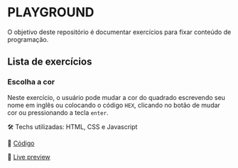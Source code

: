 # PLAYGROUND

O objetivo deste repositório é documentar exercícios para fixar conteúdo de programação.

## Lista de exercícios

### Escolha a cor

Neste exercício, o usuário pode mudar a cor do quadrado escrevendo seu nome em inglês ou colocando o código `HEX`, clicando no botão de mudar cor ou pressionando a tecla `enter`.

🛠 Techs utilizadas: HTML, CSS e Javascript

📁 [Código](https://github.com/nathalya-ricci/playground/tree/main/escolha-a-cor)

🔗 [Live preview](https://nathalya-ricci.github.io/playground/escolha-a-cor/)
